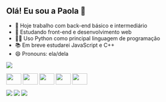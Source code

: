 ## Olá! Eu sou a Paola 👋

- 🔭 Hoje trabalho com back-end básico e intermediário
- 🌱 Estudando front-end e desenvolvimento web
- 👩‍💻 Uso Python como principal linguagem de programação
- 📚 Em breve estudarei JavaScript e C++
- 😄 Pronouns: ela/dela

<picture>
  <source
    srcset="https://github-readme-stats.vercel.app/api?username=novvps&show_icons=true&theme=dark"
    media="(prefers-color-scheme: dark)"
  />
  <source
    srcset="https://github-readme-stats.vercel.app/api?username=novvps&show_icons=true"
    media="(prefers-color-scheme: light), (prefers-color-scheme: no-preference)"
  />
  <img src="https://github-readme-stats.vercel.app/api?username=novvps&show_icons=true" />
</picture><br>
<p></p>
<div style="display: inline-block">
<img src="https://cdn.jsdelivr.net/gh/devicons/devicon@latest/icons/python/python-original.svg" align="center" height="30" width="40"/>
<img src="https://cdn.jsdelivr.net/gh/devicons/devicon@latest/icons/html5/html5-original.svg" align="center" height="30" width="40" />
<img src="https://cdn.jsdelivr.net/gh/devicons/devicon@latest/icons/css3/css3-original.svg" align="center" height="30" width="40" />
<img src="https://cdn.jsdelivr.net/gh/devicons/devicon@latest/icons/flask/flask-original.svg" align="center" height="30" width="40"/>
<img src="https://cdn.jsdelivr.net/gh/devicons/devicon@latest/icons/sqlite/sqlite-original.svg" align="center" height="30" width="40"/>
</div><p></p>
<div>
  <a href="https://instagram.com/novvps_" target="_blank"><img src="https://img.shields.io/badge/-Instagram-%23E4405F?style=for-the-badge&logo=instagram&logoColor=white" target="_blank"></a>
  <a href = "mailto:paolacsnovais@gmail.com"><img src="https://img.shields.io/badge/-Gmail-%23333?style=for-the-badge&logo=gmail&logoColor=white" target="_blank"></a>
  <a href="https://www.linkedin.com/in/paola-cristiny-santana-novais-1995a82bb/" target="_blank"><img src="https://img.shields.io/badge/-LinkedIn-%230077B5?style=for-the-badge&logo=linkedin&logoColor=white" target="_blank"></a>

</div>
          
